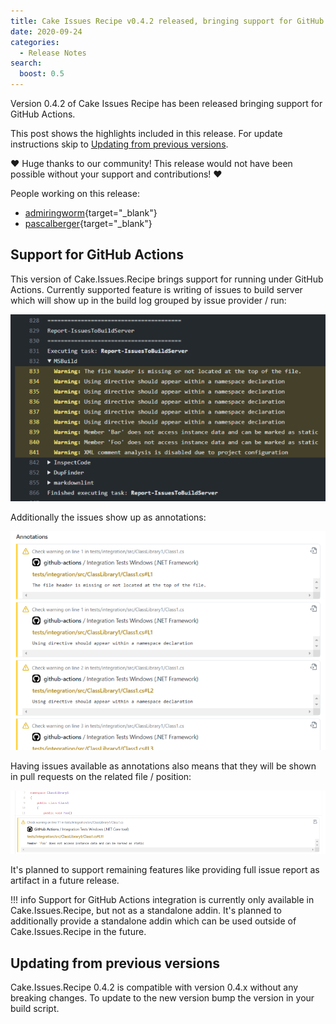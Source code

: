 ```yaml
---
title: Cake Issues Recipe v0.4.2 released, bringing support for GitHub Actions
date: 2020-09-24
categories:
  - Release Notes
search:
  boost: 0.5
---
```


Version 0.4.2 of Cake Issues Recipe has been released bringing support for GitHub Actions.

<!-- more -->

This post shows the highlights included in this release.
For update instructions skip to [Updating from previous versions](#updating-from-previous-versions).

❤ Huge thanks to our community! This release would not have been possible without your support and contributions! ❤

People working on this release:

* [admiringworm](https://github.com/admiringworm){target="_blank"}
* [pascalberger](https://github.com/pascalberger){target="_blank"}

## Support for GitHub Actions

This version of Cake.Issues.Recipe brings support for running under GitHub Actions.
Currently supported feature is writing of issues to build server which will show up in the build log grouped by issue provider / run:

![Log output](2020-09-24-log-output.png "Log output")

Additionally the issues show up as annotations:

![Annotations](2020-09-24-annotations.png "Annotations")

Having issues available as annotations also means that they will be shown in pull requests on the related file / position:

![Pull request integration](2020-09-24-pullrequest-integration.png "Pull request integration")

It's planned to support remaining features like providing full issue report as artifact in a future release.

!!! info
    Support for GitHub Actions integration is currently only available in Cake.Issues.Recipe, but not as a standalone addin.
    It's planned to additionally provide a standalone addin which can be used outside of Cake.Issues.Recipe in the future.

## Updating from previous versions

Cake.Issues.Recipe 0.4.2 is compatible with version 0.4.x without any breaking changes.
To update to the new version bump the version in your build script.
